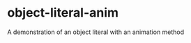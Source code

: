 object-literal-anim
===================

A demonstration of an object literal with an animation method
